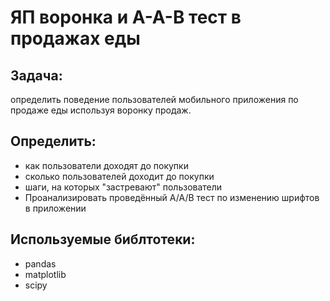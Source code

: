 # ЯП воронка и А-А-В тест в продажах еды
## Задача: 

определить поведение пользователей мобильного приложения по продаже еды используя воронку продаж.

## Определить:

- как пользователи доходят до покупки
- сколько пользователей доходит до покупки
- шаги, на которых "застревают" пользователи
- Проанализировать проведённый А/А/В тест по изменению шрифтов в приложении

## Используемые библтотеки:

- pandas
- matplotlib
- scipy


